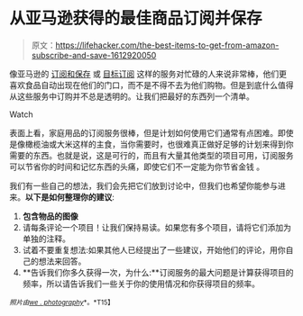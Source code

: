 # 从亚马逊获得的最佳商品订阅并保存

> 原文：<https://lifehacker.com/the-best-items-to-get-from-amazon-subscribe-and-save-1612920050>

像亚马逊的 [订阅和保存](http://www.amazon.com/gp/subscribe-and-save/details/?asc_campaign=InlineText&asc_refurl=https://lifehacker.com/the-best-items-to-get-from-amazon-subscribe-and-save-1612920050&asc_source=&tag=kinjalifehackerlink-20) 或 [目标订阅](http://www.target.com/c/target-subscriptions-ways-to-shop/-/N-55b84) 这样的服务对忙碌的人来说非常棒，他们更喜欢食品自动出现在他们的门口，而不是不得不去为他们购物。但是到底什么值得从这些服务中订购并不总是透明的。让我们把最好的东西列一个清单。

Watch

表面上看，家庭用品的订阅服务很棒，但是计划如何使用它们通常有点困难。即使是像橄榄油或大米这样的主食，当你需要时，也很难真正做好足够的计划来得到你需要的东西。也就是说，这是可行的，而且有大量其他类型的项目可用，订阅服务可以节省你的时间和记忆东西的头痛，即使它们不一定能为你节省金钱 。

我们有一些自己的想法，我们会先把它们放到讨论中，但我们也希望你能参与进来。**以下是如何整理你的建议**:

1.  **包含物品的图像**
2.  请每条评论一个项目！让我们保持易读。如果您有多个项目，请将它们添加为单独的注释。
3.  试着不要重复想法:如果其他人已经提出了一些建议，开始他们的评论，用你自己的想法来回答。
4.  **告诉我们你多久获得一次，为什么:**订阅服务的最大问题是计算获得项目的频率，所以请告诉我们一些关于你的使用情况和你获得项目的频率。

<small>*照片由*</small>[<small>*we . photography*</small>](http://www.shutterstock.com/pic-179320778/stock-photo-at-the-supermarket.html?src=/nJPenAxNyzySelkoi2MGw-1-23)<small>*。*T15】</small>